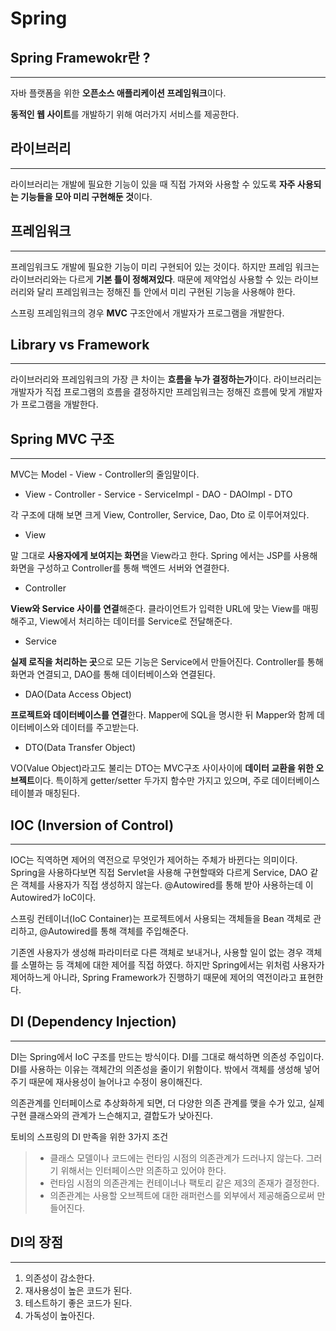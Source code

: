 # Spring

 
## Spring Framewokr란 ?

---

자바 플랫폼을 위한 **오픈소스 애플리케이션 프레임워크**이다.

**동적인 웹 사이트**를 개발하기 위해 여러가지 서비스를 제공한다.



## 라이브러리

---

라이브러리는 개발에 필요한 기능이 있을 때 직접 가져와 사용할 수 있도록 **자주 사용되는 기능들을 모아 미리 구현해둔 것**이다.

## 프레임워크

---

프레임워크도 개발에 필요한 기능이 미리 구현되어 있는 것이다. 하지만 프레임 워크는 라이브러리와는 다르게 **기본 틀이 정해져있다**. 때문에 제약업싱 사용할 수 있는 라이브러리와 달리 프레임워크는 정해진 틀 안에서 미리 구현된 기능을 사용해야 한다.

스프링 프레임워크의 경우 **MVC** 구조안에서 개발자가 프로그램을 개발한다.



## Library vs Framework

---

라이브러리와 프레임워크의 가장 큰 차이는 **흐름을 누가 결정하는가**이다. 라이브러리는 개발자가 직접 프로그램의 흐름을 결정하지만 프레임워크는 정해진 흐름에 맞게 개발자가 프로그램을 개발한다.



## Spring MVC 구조

---

MVC는  Model - View - Controller의 줄임말이다.

- View - Controller - Service - ServiceImpl - DAO - DAOImpl - DTO

각 구조에 대해 보면 크게 View, Controller, Service, Dao, Dto 로 이루어져있다.

- View

말 그대로 **사용자에게 보여지는 화면**을 View라고 한다. Spring 에서는 JSP를 사용해 화면을 구성하고 Controller를 통해 백엔드 서버와 연결한다.

- Controller

**View와 Service 사이를 연결**해준다. 클라이언트가 입력한 URL에 맞는 View를 매핑해주고, View에서 처리하는 데이터를 Service로 전달해준다.

- Service

**실제 로직을 처리하는 곳**으로 모든 기능은 Service에서 만들어진다. Controller를 통해 화면과 연결되고, DAO를 통해 데이터베이스와 연결된다.

- DAO(Data Access Object)

**프로젝트와 데이터베이스를 연결**한다. Mapper에 SQL을 명시한 뒤 Mapper와 함께 데이터베이스와 데이터를 주고받는다.

- DTO(Data Transfer Object)

VO(Value Object)라고도 불리는 DTO는 MVC구조 사이사이에 **데이터 교환을 위한 오브젝트**이다. 특이하게 getter/setter 두가지 함수만 가지고 있으며, 주로 데이터베이스 테이블과 매칭된다.



## IOC (Inversion of Control)

---

IOC는 직역하면 제어의 역전으로 무엇인가 제어하는 주체가 바뀐다는 의미이다. Spring을 사용하다보면 직접 Servlet을 사용해 구현할때와 다르게 Service, DAO 같은 객체를 사용자가 직접 생성하지 않는다. @Autowired를 통해 받아 사용하는데 이 Autowired가 IoC이다. 

스프링 컨테이너(IoC Container)는 프로젝트에서 사용되는 객체들을 Bean 객체로 관리하고, @Autowired를 통해 객체를 주입해준다.

기존엔 사용자가 생성해 파라미터로 다른 객체로 보내거나, 사용할 일이 없는 경우 객체를 소멸하는 등 객체에 대한 제어를 직접 하였다. 하지만 Spring에서는 위처럼 사용자가 제어하느게 아니라, Spring Framework가 진행하기 때문에 제어의 역전이라고 표현한다.



## DI (Dependency Injection)

---

DI는 Spring에서 IoC 구조를 만드는 방식이다. DI를 그대로 해석하면 의존성 주입이다. DI를 사용하는 이유는 객체간의 의존성을 줄이기 위함이다. 밖에서 객체를 생성해 넣어주기 때문에 재사용성이 늘어나고 수정이 용이해진다. 

의존관계를 인터페이스로 추상화하게 되면, 더 다양한 의존 관계를 맺을 수가 있고, 실제 구현 클래스와의 관계가 느슨해지고, 결합도가 낮아진다.

토비의 스프링의 DI 만족을 위한 3가지 조건

> - 클래스 모델이나 코드에는 런타임 시점의 의존관계가 드러나지 않는다. 그러기 위해서는 인터페이스만 의존하고 있어야 한다.
> - 런타임 시점의 의존관계는 컨테이너나 팩토리 같은 제3의 존재가 결정한다.
> - 의존관계는 사용할 오브젝트에 대한 래퍼런스를 외부에서 제공해줌으로써 만들어진다.

## DI의 장점

---

1. 의존성이 감소한다.
2. 재사용성이 높은 코드가 된다.
3. 테스트하기 좋은 코드가 된다.
4. 가독성이 높아진다.

